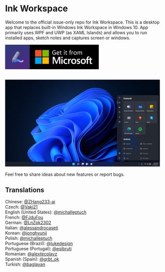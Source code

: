 # Ink Workspace

Welcome to the official issue-only repo for Ink Workspace. This is a desktop app that replaces built-in Windows Ink Workspace in Windows 10. App primarily uses WPF and UWP (as XAML Islands) and allows you to run installed apps, sketch notes and captures screen or windows.

<a href="https://www.microsoft.com/store/apps/9P0RP342JZMN">
<img src="images/StoreTile.png" width=80/><img src="https://github.com/michalleptuch/michalleptuch/blob/main/images/get.png?raw=true" height=80 /></a>
<br><br>

![](images/Screenshot.png)  

Feel free to share ideas about new features or report bugs.

## Translations

Chinese: [@ZHang233-ai](https://github.com/ZHang233-ai)  
Czech: [@Vaki21](https://github.com/Vaki21)  
English (United States): [@michalleptuch](https://github.com/michalleptuch)  
French: [@FJduFou](https://github.com/FJduFou)  
German: [@LnZpk2302](https://github.com/LnZpk2302)  
Italian: [@alessandrocaseti](https://github.com/alessandrocaseti)  
Korean: [@jonghyunii](https://github.com/jonghyunii)  
Polish: [@michalleptuch](https://github.com/michalleptuch)  
Portuguese (Brazil): [@lukedesign](https://github.com/lukedesign)  
Portuguese (Portugal): [@esibruti](https://twitter.com/esibruti)  
Romanian: [@alextecplayz](https://github.com/alextecplayz)  
Spanish (Spain): [@qrbt_ok](https://twitter.com/qrbt_ok)  
Turkish: [@baglayan](https://github.com/baglayan)
